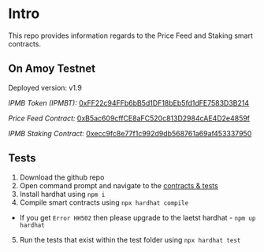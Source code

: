 # Intro

This repo provides information regards to the Price Feed and Staking smart contracts.


## On Amoy Testnet

Deployed version: v1.9

*IPMB Token (IPMBT):* [0xFF22c94FFb6bB5d1DF18bEb5fd1dFE7583D3B214](https://www.oklink.com/amoy/address/0xff22c94ffb6bb5d1df18beb5fd1dfe7583d3b214)

*Price Feed Contract:* [0xB5ac609cffCE8aFC520c813D2984cAE4D2e4859f](https://www.oklink.com/amoy/address/0xB5ac609cffCE8aFC520c813D2984cAE4D2e4859f)

*IPMB Staking Contract:* [0xecc9fc8e77f1c992d9db568761a69af453337950](https://www.oklink.com/amoy/address/0xecc9fc8e77f1c992d9db568761a69af453337950)

## Tests

1. Download the github repo
2. Open command prompt and navigate to the [contracts & tests](https://github.com/IpmbOfficial/IPMB-staking-contracts/tree/main/contracts-tests)
3. Install hardhat using `npm i`
4. Compile smart contracts using `npx hardhat compile`
  - If you get `Error HH502` then please upgrade to the laetst hardhat - `npm up hardhat`
5. Run the tests that exist within the test folder using `npx hardhat test`

